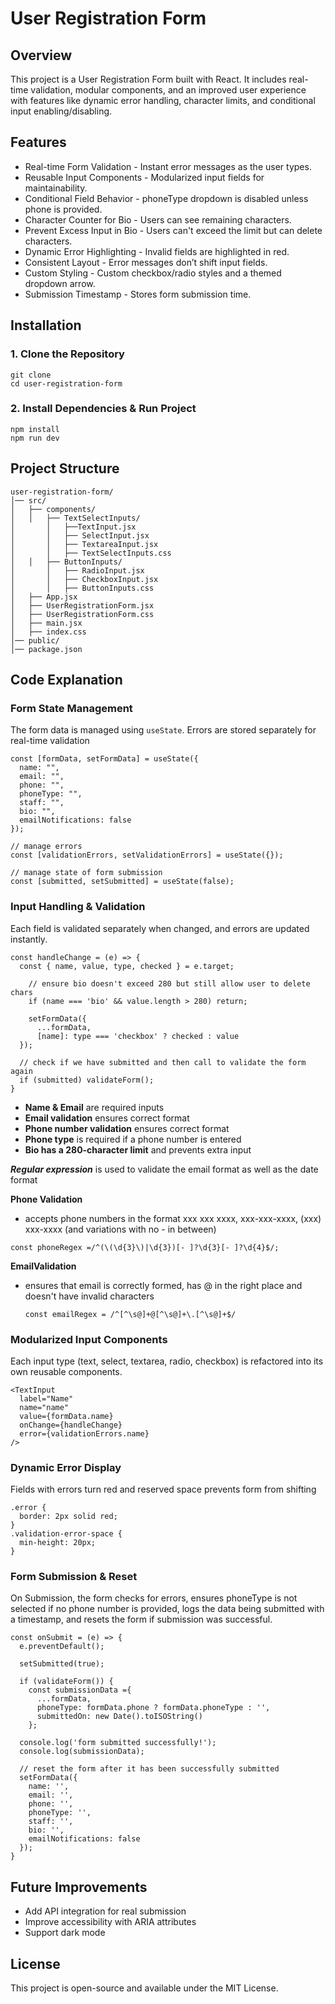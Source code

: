 # User Registration Form

## Overview
This project is a User Registration Form built with React. It includes real-time validation, modular components, and an improved user experience with features like dynamic error handling, character limits, and conditional input enabling/disabling.

## Features
- Real-time Form Validation - Instant error messages as the user types.
- Reusable Input Components - Modularized input fields for maintainability.
- Conditional Field Behavior - phoneType dropdown is disabled unless phone is provided.
- Character Counter for Bio - Users can see remaining characters.
- Prevent Excess Input in Bio - Users can't exceed the limit but can delete characters.
- Dynamic Error Highlighting - Invalid fields are highlighted in red.
- Consistent Layout - Error messages don’t shift input fields.
- Custom Styling - Custom checkbox/radio styles and a themed dropdown arrow.
- Submission Timestamp - Stores form submission time.

## Installation
### 1. Clone the Repository
```
git clone
cd user-registration-form
```
### 2. Install Dependencies & Run Project
```
npm install
npm run dev
```
## Project Structure
```
user-registration-form/
│── src/
│   ├── components/
│   │   ├── TextSelectInputs/
│       │   ├──TextInput.jsx
│       │   ├── SelectInput.jsx
│       │   ├── TextareaInput.jsx
│       │   ├── TextSelectInputs.css
│   │   ├── ButtonInputs/
│       │   ├── RadioInput.jsx
│       │   ├── CheckboxInput.jsx
│       │   ├── ButtonInputs.css
│   ├── App.jsx
│   ├── UserRegistrationForm.jsx
│   ├── UserRegistrationForm.css
│   ├── main.jsx
│   ├── index.css
│── public/
│── package.json
```
## Code Explanation
### Form State Management
The form data is managed using ```useState```. Errors are stored separately for real-time validation
```
const [formData, setFormData] = useState({
  name: "",
  email: "",
  phone: "",
  phoneType: "",
  staff: "",
  bio: "",
  emailNotifications: false
});

// manage errors
const [validationErrors, setValidationErrors] = useState({});

// manage state of form submission
const [submitted, setSubmitted] = useState(false);
```

### Input Handling & Validation
Each field is validated separately when changed, and errors are updated instantly.
```
const handleChange = (e) => {
  const { name, value, type, checked } = e.target;

    // ensure bio doesn't exceed 280 but still allow user to delete chars
    if (name === 'bio' && value.length > 280) return;

    setFormData({
      ...formData,
      [name]: type === 'checkbox' ? checked : value
  });

  // check if we have submitted and then call to validate the form again
  if (submitted) validateForm();
}
```
- **Name & Email** are required inputs
- **Email validation** ensures correct format
- **Phone number validation** ensures correct format
- **Phone type** is required if a phone number is entered
- **Bio has a 280-character limit** and prevents extra input

**_Regular expression_** is used to validate the email format as well as the date format

**Phone Validation**
  - accepts phone numbers in the format xxx xxx xxxx, xxx-xxx-xxxx, (xxx) xxx-xxxx (and variations with no - in between)
  ```
  const phoneRegex =/^(\(\d{3}\)|\d{3})[- ]?\d{3}[- ]?\d{4}$/;
  ```
**EmailValidation**
  - ensures that email is correctly formed, has @ in the right place and doesn't have invalid characters
    ```
    const emailRegex = /^[^\s@]+@[^\s@]+\.[^\s@]+$/
    ```

### Modularized Input Components
Each input type (text, select, textarea, radio, checkbox) is refactored into its own
reusable components. 
```
<TextInput
  label="Name"
  name="name"
  value={formData.name}
  onChange={handleChange}
  error={validationErrors.name}
/>
```

### Dynamic Error Display
Fields with errors turn red and reserved space prevents form from shifting
```
.error {
  border: 2px solid red;
}
.validation-error-space {
  min-height: 20px;
}
```

### Form Submission & Reset
On Submission, the form checks for errors, ensures phoneType is not selected if no phone number is provided, logs the data being submitted with a timestamp, and resets the form if submission was successful.
```
const onSubmit = (e) => {
  e.preventDefault();

  setSubmitted(true);

  if (validateForm()) {
    const submissionData ={
      ...formData,
      phoneType: formData.phone ? formData.phoneType : '',
      submittedOn: new Date().toISOString()
    };

  console.log('form submitted successfully!');
  console.log(submissionData);

  // reset the form after it has been successfully submitted
  setFormData({
    name: '',
    email: '',
    phone: '',
    phoneType: '',
    staff: '',
    bio: '',
    emailNotifications: false
  });
}
```

## Future Improvements
- Add API integration for real submission
- Improve accessibility with ARIA attributes
- Support dark mode

## License
This project is open-source and available under the MIT License.
